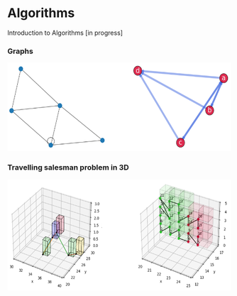 # Algorithms

Introduction to Algorithms [in progress]

### Graphs

<img height="200" src="_images/graps_repr.png"/>

### Travelling salesman problem in 3D

<img height="250" src="_images/tsp_3d.png"/>